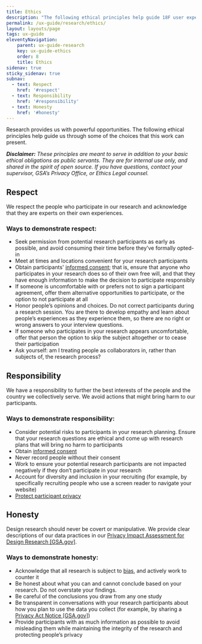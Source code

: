 ```yaml
---
title: Ethics
description: "The following ethical principles help guide 18F user experience (UX) designers through some of the choices that this work can present."
permalink: /ux-guide/research/ethics/
layout: layouts/page
tags: ux-guide
eleventyNavigation: 
    parent: ux-guide-research
    key: ux-guide-ethics
    order: 8
    title: Ethics
sidenav: true
sticky_sidenav: true
subnav:
  - text: Respect
    href: '#respect'
  - text: Responsibility
    href: '#responsibility'
  - text: Honesty
    href: '#honesty'
---
```


Research provides us with powerful opportunities. The following ethical principles help guide us through some of the choices that this work can present.

***Disclaimer:*** *These principles are meant to serve in addition to your basic ethical obligations as public servants. They are for internal use only, and shared in the spirit of open source. If you have questions, contact your supervisor, GSA’s Privacy Office, or Ethics Legal counsel.*

## Respect

We respect the people who participate in our research and acknowledge  
that they are experts on their own experiences.

### Ways to demonstrate respect:

- Seek permission from potential research participants as early as possible, and avoid consuming their time before they’ve formally opted-in
- Meet at times and locations convenient for your research participants
- Obtain participants' [informed consent]({{site.baseurl}}/research/do/#getting-informed-consent); that is, ensure that anyone who participates in your research does so of their own free will, and that they have enough information to make the decision to participate responsibly
- If someone is uncomfortable with or prefers not to sign a participant agreement, offer them alternative opportunities to participate, or the option to not participate at all
- Honor people’s opinions and choices. Do not correct participants during a research session. You are there to develop empathy and learn about people’s experiences as they experience them, so there are no right or wrong answers to your interview questions.
- If someone who participates in your research appears uncomfortable, offer that person the option to skip the subject altogether or to cease their participation
- Ask yourself: am I treating people as collaborators in, rather than subjects of, the research process?


## Responsibility

We have a responsibility to further the best interests of the people and the country we collectively serve. We avoid actions that might bring harm to our participants.

### Ways to demonstrate responsibility:

- Consider potential risks to participants in your research planning. Ensure that your research questions are ethical and come up with research plans that will bring no harm to participants
- Obtain [informed consent]({{site.baseurl}}/research/do/#getting-informed-consent)
- Never record people without their consent
- Work to ensure your potential research participants are not impacted negatively if they don’t participate in your research
- Account for diversity and inclusion in your recruiting (for example, by specifically recruiting people who use a screen reader to navigate your website)
- [Protect participant privacy]({{site.baseurl}}/research/privacy)


## Honesty

Design research should never be covert or manipulative. We provide clear descriptions of our data practices in our [Privacy Impact Assessment for Design Research [GSA.gov]](https://www.gsa.gov/cdnstatic/20181022%20-%20Design%20Research%20PIA_posted%20version.pdf).

### Ways to demonstrate honesty:

- Acknowledge that all research is subject to [bias]({{site.baseurl}}/research/bias), and actively work to counter it
- Be honest about what you can and cannot conclude based on your research. Do not overstate your findings.
- Be careful of the conclusions you draw from any one study
- Be transparent in conversations with your research participants about how you plan to use the data you collect (for example, by sharing a [Privacy Act Notice [GSA.gov]](https://www.gsa.gov/reference/gsa-privacy-program/privacy-act-statement-for-design-research))
- Provide participants with as much information as possible to avoid misleading them while maintaining the integrity of the research and protecting people’s privacy
